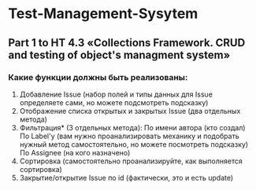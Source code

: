 # Test-Management-Sysytem
## Part 1 to HT 4.3 «Collections Framework. CRUD and  testing of object's managment system»

### Какие функции должны быть реализованы:

1. Добавление Issue (набор полей и типы данных для Issue определяете сами, но можете подсмотреть подсказку)
2. Отображение списка открытых и закрытых Issue (два отдельных метода)
3. Фильтрация* (3 отдельных метода):
По имени автора (кто создал)
По Label'у (вам нужно проанализировать механику и подобрать нужный метод самостоятельно, но можете посмотреть подсказку)
По Assignee (на кого назначено)
4. Сортировка (самостоятельно проанализируйте, как выполняется сортировка)
5. Закрытие/открытие Issue по id (фактически, это и есть update)